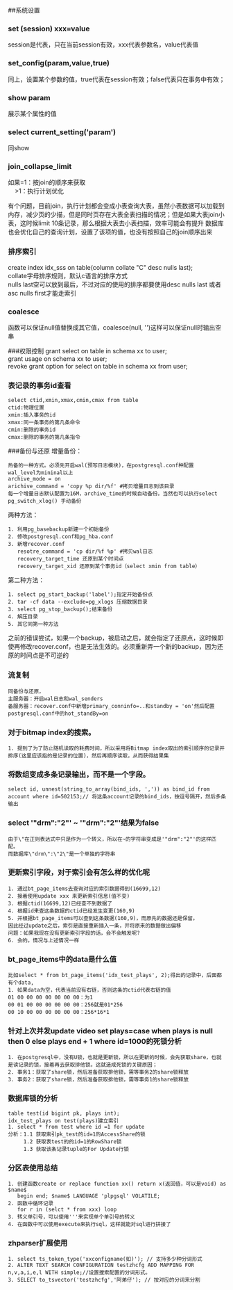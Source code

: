 ##系统设置
### set (session) xxx=value
session是代表，只在当前session有效，xxx代表参数名，value代表值
### set_config(param,value,true)
同上，设置某个参数的值，true代表在session有效；false代表只在事务中有效；
### show param
展示某个属性的值
### select current_setting('param')
同show

### join\_collapse_limit
如果=1：按join的顺序来获取<br/>&nbsp;&nbsp;&nbsp;&nbsp;\>1：执行计划优化

有个问题，目前join，执行计划都会变成小表查询大表，虽然小表数据可以加载到内存，减少页的少描，但是同时页存在大表全表扫描的情况；但是如果大表join小表，这时候limit 10条记录，那么根据大表去小表扫描，效率可能会有提升
数据库也会优化自己的查询计划，设置了该项的值，也没有按照自己的join顺序出来

### 排序索引
create index idx_sss on table(column collate "C" desc nulls last);
<br/>collate字母排序规则，默认c语言的排序方式
<br/>nulls last空可以放到最后，不过对应的使用的排序都要使用desc nulls last 或者 asc nulls first才能走索引

### coalesce
函数可以保证null值替换成其它值，coalesce(null, '')这样可以保证null时输出空串

###权限控制
grant select on table in schema xx to user;
<br/>grant usage on schema xx to user;
<br/>revoke grant option for select on table in schema xx from user;

### 表记录的事务id查看
    select ctid,xmin,xmax,cmin,cmax from table
    ctid:物理位置
    xmin:插入事务的id
    xmax:同一条事务的第几条命令
    cmin:删除的事务id
    cmax:删除的事务的第几条指令


###备份与还原
增量备份：

    热备的一种方式。必须先开启wal(预写日志模块)，在postgresql.conf种配置
    wal_level为mininal以上
    archive_mode = on
    arichive_command = 'copy %p dir/%f' #拷贝增量日志到该目录
    每一个增量日志默认配置为16M，archive_time的时候自动备份。当然也可以执行select pg_switch_xlog() 手动备份
    

两种方法：

    1. 利用pg_basebackup新建一个初始备份
    2. 修改postgresql.conf和pg_hba.conf
    3. 新增recover.conf
       resotre_command = 'cp dir/%f %p' #拷贝wal日志
       recovery_target_time 还原到某个时间点
       recovery_target_xid 还原到某个事务id（select xmin from table）
第二种方法：

    1. select pg_start_backup('label');指定开始备份点
    2. tar -cf data --exclude=pg_xlogs 压缩数据目录
    3. select pg_stop_backup();结束备份
    4. 解压目录
    5. 其它同第一种方法

之前的错误尝试，如果一个backup，被启动之后，就会指定了还原点，这时候即使再修改recover.conf，也是无法生效的。必须重新弄一个新的backup，因为还原的时间点是不可逆的

### 流复制
    同备份与还原，
    主服务器：开启wal日志和wal_senders
    备服务器：recover.conf中新增primary_conninfo=..和standby = 'on'然后配置postgresql.conf中的hot_standBy=on

### 对于bitmap index的搜索。
    1. 提到了为了防止随机读取的耗费时间，所以采用将Bitmap index取出的索引顺序的记录并排序(这里应该指的是记录的位置)，然后再顺序读取，从而获得结果集

### 将数组变成多条记录输出，而不是一个字段。
    select id, unnest(string_to_array(bind_ids, ',')) as bind_id from account where id=502153;// 将这条account记录的bind_ids，按逗号隔开，然后多条输出

### select '\"drm\":\"2\"' ~ '\"drm\":\"2\"'结果为false
    由于\"在正则表达式中只是作为一个转义，所以在~的字符串变成是'"drm":"2"'的这样匹配。
    而数据库\"drm\":\"2\"是一个单独的字符串

### 更新索引字段，对于索引会有怎么样的优化呢
    1. 通过bt_page_items去查询对应的索引数据得到(16699,12)
    2. 接着使用update xxx 来更新索引信息(值不变)
    3. 根据ctid(16699,12)已经查不到数据了
    4. 根据id来查这条数据的ctid已经发生变更(160,9)
    5. 并根据bt_page_items可以查到这条数据(160,9)，而原先的数据还是保留。
    因此经过update之后，索引是直接重新插入一条，并将原来的数据做出偏移
    问题：如果我现在没有更新索引字段的话，会不会触发呢?
    6. 会的。情况与上述情况一样
### bt_page_items中的data是什么值
    比如select * from bt_page_items('idx_test_plays', 2);得出的记录中，后面都有个data,
    1. 如果data为空，代表当前没有右链，否则这条的ctid代表右链的值
    01 00 00 00 00 00 00 00：为1
    00 01 00 00 00 00 00 00：256就是01*256
    00 10 00 00 00 00 00 00：256*16*1
### 针对上次并发update video set plays=case when plays is null then 0 else plays end + 1 where id=1000的死锁分析
    1. 在postgresql中，没有U锁，也就是更新锁，所以在更新的时候，会先获取share，也就是读记录的锁，接着再去获取排他锁。这就造成死锁的关键原因；
    2. 事务1：获取了share锁，然后准备获取排他锁，需等事务2的share锁释放
    3. 事务2：获取了share锁，然后准备获取排他锁，需等事务1的share锁释放
### 数据库锁的分析
    table test(id bigint pk, plays int);
    idx_test_plays on test(plays)建立索引
    1. select * from test where id =1 for update
    分析：1.1 获取索引pk_test的id=1的AccessShare的锁
         1.2 获取表test的的id=1的RowShare锁
         1.3 获取该条记录tuple的For Update行锁

### 分区表使用总结
    1. 创建函数create or replace function xx() return x(返回值，可以是void) as $name$
       begin end; $name$ LANGUAGE 'plpgsql' VOLATILE;
    2. 函数中循环记录
       for r in (selct * from xxx) loop
    3. 转义单引号，可以使用'''来实现单个单引号的转义
    4. 在函数中可以使用execute来执行sql，这样就能对sql进行拼接了

### zhparser扩展使用
    1. select ts_token_type('xxconfigname(如)'); // 支持多少种分词形式
    2. ALTER TEXT SEARCH CONFIGURATION testzhcfg ADD MAPPING FOR n,v,a,i,e,l WITH simple;//设置搜索配置的分词形式。
    3. SELECT to_tsvector('testzhcfg','阿弟仔'); // 按对应的分词来分割